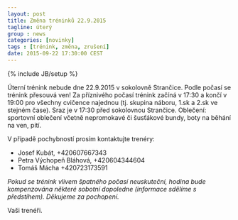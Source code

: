 ```yaml
---
layout: post
title: Změna tréninků 22.9.2015
tagline: úterý
group : news
categories: [novinky]
tags : [trénink, změna, zrušení]
date: 2015-09-22 17:30:00 CEST
---
```

{% include JB/setup %}

Úterní trénink nebude dne 22.9.2015 v sokolovně Strančice. Podle počasí se trénink přesouvá ven!
Za příznivého počasí trénink začíná v 17:30 a končí v 19:00 pro všechny cvičence najednou (tj. skupina náboru, 1.sk a 2.sk ve stejném čase).
Sraz je v 17:30 před sokolovnou Strančice. Oblečení: sportovní oblečení včetně nepromokavé či šusťákové bundy, boty na běhání na ven, pití.

V případě pochybností prosím kontaktujte trenéry:
- Josef Kubát, +420607667343
- Petra Výchopeň Bláhová, +420604344604
- Tomáš Mácha +420723173591

*Pokud se trénink vlivem špatného počasí neuskuteční, hodina bude kompenzována některé sobotní dopoledne (informace sdělíme s předstihem).
Děkujeme za pochopení.*

Vaši trenéři. 
